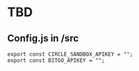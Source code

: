 # TBD

## Config.js in /src
```
export const CIRCLE_SANDBOX_APIKEY = "";
export const BITGO_APIKEY = "";
```